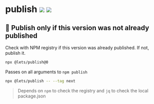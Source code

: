# publish [![](https://img.shields.io/npm/v/@lets/publish.svg)](https://www.npmjs.com/package/@lets/publish) [![](https://img.shields.io/badge/source--000000.svg?logo=github&style=social)](https://github.com/omrilotan/mono/tree/master/packages/publish)

## 🛵 Publish only if this version was not already published

Check with NPM registry if this version was already published. If not, publish it.

```sh
npx @lets/publish@0
```

Passes on all arguments to `npm publish`

```sh
npx @lets/publish -- --tag next
```

> Depends on `npm` to check the registry and `jq` to check the local package.json
